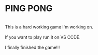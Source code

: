 # PING PONG
<br>This is a hard working game I'm working on. <br>
<br>If you want to play run it on VS CODE. <br>
<br>I finally finished the game!!! <br>
